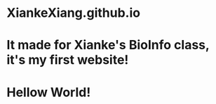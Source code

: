 # XiankeXiang.github.io
# It made for Xianke's BioInfo class, it's my first website!
# Hellow World!
